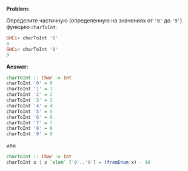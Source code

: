 **Problem:**

Определите частичную (определенную на значениях от `'0'` до `'9'`) функцию `charToInt`.

```haskell
GHCi> charToInt '0'
0
GHCi> charToInt '9'
9
```

**Answer:**

```haskell
charToInt :: Char -> Int
charToInt '0' = 0
charToInt '1' = 1
charToInt '2' = 2
charToInt '3' = 3
charToInt '4' = 4
charToInt '5' = 5
charToInt '6' = 6
charToInt '7' = 7
charToInt '8' = 8
charToInt '9' = 9
```

или

```haskell
charToInt :: Char -> Int
charToInt x | x `elem` ['0'..'9'] = (fromEnum x) - 48
```